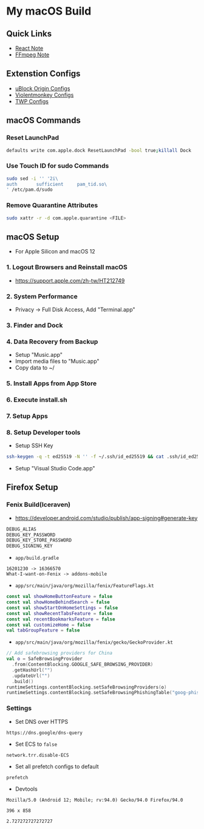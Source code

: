 # My macOS Build

## Quick Links

- [React Note](react/README.md)
- [FFmpeg Note](ffmpeg/README.md)

## Extenstion Configs

- [uBlock Origin Configs](https://raw.githubusercontent.com/Florencea/my-macos-build/main/configs/ublock-advanced.txt)
- [Violentmonkey Configs](https://github.com/Florencea/my-macos-build/raw/main/configs/violentmonkey-backup.zip)
- [TWP Configs](https://github.com/Florencea/my-macos-build/raw/main/configs/twp-backup.txt)

## macOS Commands

### Reset LaunchPad

```bash
defaults write com.apple.dock ResetLaunchPad -bool true;killall Dock
```

### Use Touch ID for sudo Commands

```bash
sudo sed -i '' '2i\
auth       sufficient     pam_tid.so\
' /etc/pam.d/sudo
```

### Remove Quarantine Attributes

```bash
sudo xattr -r -d com.apple.quarantine <FILE>
```

## macOS Setup

- For Apple Silicon and macOS 12

### 1. Logout Browsers and Reinstall macOS

- <https://support.apple.com/zh-tw/HT212749>

### 2. System Performance

- Privacy -> Full Disk Access, Add "Terminal.app"

### 3. Finder and Dock

### 4. Data Recovery from Backup

- Setup "Music.app"
- Import media files to "Music.app"
- Copy data to ~/

### 5. Install Apps from App Store

### 6. Execute install.sh

### 7. Setup Apps

### 8. Setup Developer tools

- Setup SSH Key

```bash
ssh-keygen -q -t ed25519 -N '' -f ~/.ssh/id_ed25519 && cat .ssh/id_ed25519.pub | pbcopy
```

- Setup "Visual Studio Code.app"

## Firefox Setup

### Fenix Build(Iceraven)

- <https://developer.android.com/studio/publish/app-signing#generate-key>

```bash
DEBUG_ALIAS
DEBUG_KEY_PASSWORD
DEBUG_KEY_STORE_PASSWORD
DEBUG_SIGNING_KEY
```

- `app/build.gradle`

```text
16201230 -> 16366570
What-I-want-on-Fenix -> addons-mobile
```

- `app/src/main/java/org/mozilla/fenix/FeatureFlags.kt`

```kotlin
const val showHomeButtonFeature = false
const val showHomeBehindSearch = false
const val showStartOnHomeSettings = false
const val showRecentTabsFeature = false
const val recentBookmarksFeature = false
const val customizeHome = false
val tabGroupFeature = false
```

- `app/src/main/java/org/mozilla/fenix/gecko/GeckoProvider.kt`

```kotlin
// Add safebrowsing providers for China
val o = SafeBrowsingProvider
  .from(ContentBlocking.GOOGLE_SAFE_BROWSING_PROVIDER)
  .getHashUrl("")
  .updateUrl("")
  .build()
runtimeSettings.contentBlocking.setSafeBrowsingProviders(o)
runtimeSettings.contentBlocking.setSafeBrowsingPhishingTable("goog-phish-proto")
```

### Settings

- Set DNS over HTTPS

```text
https://dns.google/dns-query
```

- Set ECS to `false`

```text
network.trr.disable-ECS
```

- Set all prefetch configs to default

```text
prefetch
```

- Devtools

```text
Mozilla/5.0 (Android 12; Mobile; rv:94.0) Gecko/94.0 Firefox/94.0
```

```text
396 x 858
```

```text
2.727272727272727
```
